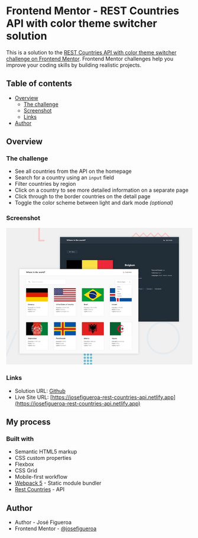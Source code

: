 # Frontend Mentor - REST Countries API with color theme switcher solution

This is a solution to the [REST Countries API with color theme switcher challenge on Frontend Mentor](https://www.frontendmentor.io/challenges/rest-countries-api-with-color-theme-switcher-5cacc469fec04111f7b848ca). Frontend Mentor challenges help you improve your coding skills by building realistic projects. 

## Table of contents

- [Overview](#overview)
  - [The challenge](#the-challenge)
  - [Screenshot](#screenshot)
  - [Links](#links)
- [Author](#author)

## Overview

### The challenge

- See all countries from the API on the homepage
- Search for a country using an `input` field
- Filter countries by region
- Click on a country to see more detailed information on a separate page
- Click through to the border countries on the detail page
- Toggle the color scheme between light and dark mode *(optional)*

### Screenshot

![](./design/desktop-preview.jpg)

### Links

- Solution URL: [Github](https://github.com/josefigueroa/frontend-mentor-REST-countries-API)
- Live Site URL: [https://josefigueroa-rest-countries-api.netlify.app](https://josefigueroa-rest-countries-api.netlify.app)

## My process

### Built with

- Semantic HTML5 markup
- CSS custom properties
- Flexbox
- CSS Grid
- Mobile-first workflow
- [Webpack 5](https://webpack.js.org/concepts/) - Static module bundler
- [Rest Countries](https://restcountries.com/#api-endpoints-v2) - API

## Author

- Author - José Figueroa
- Frontend Mentor - [@josefigueroa](https://www.frontendmentor.io/profile/josefigueroa)
